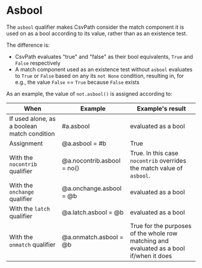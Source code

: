 
# Asbool

The `asbool` qualifier makes CsvPath consider the match component it is used on as a bool according to its value, rather than as an existence test.

The difference is:

- CsvPath evaluates "true" and "false" as their bool equivalents, `True` and `False` respectively
- A match component used as an existence test without `asbool` evaluates to `True` or `False` based on any its `not None` condition, resulting in, for e.g., the value `False` == `True` because `False` exists

As an example, the value of `not.asbool()` is assigned according to:

| When                                        | Example             | Example's result    |
|---------------------------------------------|---------------------|---------------------|
| If used alone, as a boolean match condition | #a.asbool           | evaluated as a bool |
| Assignment                                  | @a.asbool = #b      | True                |
| With the `nocontrib` qualifier              | @a.nocontrib.asbool = no() | True. In this case `nocontrib` overrides the match value of `asbool`. |
| With the `onchange` qualifier               | @a.onchange.asbool = @b | evaluated as a bool |
| With the `latch` qualifier                  | @a.latch.asbool = @b| evaluated as a bool |
| With the `onmatch` qualifier                | @a.onmatch.asbool = @b     | True for the purposes of the whole row matching and evaluated as a bool if/when it does |



